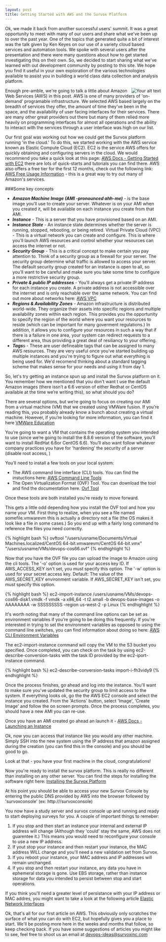 ```yaml
---
layout: post
title: Getting Started with AWS and the Survox Platform
---
```



Ok, we made it back from another successful users' summit. It was a great opportunity to meet with many of our users and share what we've been up to over the past year. One of the topics that generated quite a bit of interest was the talk given by Ken Keyes on our use of a variety cloud based services and automation tools. We spoke with several users after the presentation and there were many questions about how to get started investigating this on their own. So, we decided to start sharing what we've learned with out development community by posting to this site. We hope you find it useful in your own exploration of the various technologies available to assist you in building a world class data collection and analysis platform. 

<div style="float: right">
    <img src="{{site-url}}/images/srvx-aws.png" alt="Your alt text"/>
</div>

Enough pre-amble, we're going to talk a little about Amazon Web Services (AWS) in this post. AWS is one of many providers of 'on-demand' programable infrastructure. We selected AWS based largely on the breadth of services they offer, the amount of time they've been in the space, and the availability of user facing interfaces for their services. There are many other great providers out there but many of them relied more heavily on programming interfaces for almost all operations and the ability to interact with the services through a user interface was high on our list. 

Our first goal was working out how we could get the Survox platform running 'in the cloud.' To do this, we started working with the AWS service known as Elastic Compute Cloud (EC2). EC2 is the service AWS offers for quickly obtaining and configuring servers in the cloud. We would recommend you take a quick look at this page: [AWS Docs - Getting Started with EC2](https://aws.amazon.com/ec2/getting-started/)  there are lots of quick-starts and tutorials you can find there. AWS also offers a free tier for the first 12 months, check out the following link: [AWS Free Usage Information](http://aws.amazon.com/free/) - this is a great way to try out many of Amazon's services.

###Some key concepts
- ***Amazon Machine Image (AMI -pronounced ahh-me)*** - is the base image you’ll use to create your server. Whatever is on your AMI when you created it, will be available on each instance you create from that AMI. 
- ***Instance*** - This is a server that you have provisioned based on an AMI. 
- ***Instance State*** - An instance state determines whether the server is running, stopped, rebooting, or being retired. 
Virtual Private Cloud (VPC) - This is a virtual network you can create and configure. This is where you’ll launch AWS resources and control whether your resources can access the internet or not. 
- ***Security Group*** - This is a critical concept to make certain you pay attention to. Think of a security group as a firewall for your server. The security group determine what traffic is allowed to access your server. The default security group created for an instance is open to all, so you’ll want to be careful and make sure you take some time to configure a more restrictive security group. 
- ***Private & public IP addresses*** - You’ll always get a private IP address for each instance you create. A private address is not accessible over the internet and is only reachable over the same network. You can find out more about networks here: [AWS VPC](https://aws.amazon.com/vpc/)
- ***Regions & Availability Zones*** - Amazon infrastructure is distributed world-wide. They organize their assets into specific regions and multiple availability zones within each region. This provides you the opportunity to specify the region of the world where you want your resources to reside (which can be important for many goverment regulations.) In addition, it allows you to configure your resources in such a way that if there is a failure in one area, your system can redirect requests to a different area, thus providing a great deal of resiliancy to your offering. 
- ***Tags***s - These are user defineable tags that can be assigned to many AWS resources. They are very useful once you've started building up multiple instances and you're trying to figure out what everything is being used for. We'd recomend thinking about a standard tagging scheme that makes sense for your needs and using it from day 1. 

So, let's try getting an instance spun up and install the Survox platform on it. You remember how we mentioned that you don't want t use the default Amazon images (there issn’t a 6.6 version of either Redhat or CentOS available at the time we’re writing this), so what should you do? 

There are several options, but we’re going to focus on creating our AMI from a virtual machine (VM) that we created using VMWare fusion. If you’re reading this, you probably already know a bunch about creating a virtual machine. However, if you’re looking for more information, you can find it here [VMWare Education](http://mylearn.vmware.com/mgrreg/index.cfm)

You’re going to want a VM that contains the operating system you intended to use (since we’re going to install the 8.8.6 version of the software, you’ll want to install RedHat 6.6or CentOS 6.6). You’ll also want follow whatever company practices you have for 'hardening' the security of a server (disable root access, )

You’ll need to install a few tools on your local system:
- The AWS command line interface (CLI) tools. You can find the instuctions here: [AWS Command Line Tools](http://docs.aws.amazon.com/cli/latest/userguide/installing.html) 
- The  Open Virtualization Format (OVF) Tool. You can download the tool and find the documentation here. [Ovf Tool](https://www.vmware.com/support/developer/ovf/) 

Once these tools are both installed you’re ready to move forward. 

This gets a little odd depending how you install the OVF tool and how you name your VM. First thing to realize, when you see a file named somefile.vmwarevm this is actually a directory not a file (the OS makes it look like a file in some cases.) So you end up with a fairly long command to reference the files you need correctly. 

{% highlight bash %}
ovftool "/users/usname/Documents/Virtual Machines.localized/CentOS 64-bit.vmwarevm/CentOS 64-bit.vmx" "/users/usname/VMs/devops-cos66.ovf"
{% endhighlight %}

Now that you have the OVF file you can upload the image to Amazon using the cli tools. The '-o' option is used for your access key ID. If AWS_ACCESS_KEY isn't set, you must specify this option. The '-w' option is used for your secret access key. Default: The value of the AWS_SECRET_KEY environment variable. If AWS_SECRET_KEY isn't set, you must specify this option.

{% highlight bash %}
ec2-import-instance /users/usname/VMs/devops-cos66-disk1.vmdk -f vmdk -a x86_64 -t t2.small -b devops-base-images -o AAAAAAAA -w SSSSSSSSS -region us-west-2 -p Linux
{% endhighlight %}

It's worth noting that many of the command line options can be set as environment variables if you’re going to be doing this frequently. If you're interested in trying to set the environment variables as opposed to using the command line switches, you can find information about doing so here: [AWS CLI Environment Variables](http://docs.aws.amazon.com/AWSEC2/latest/CommandLineReference/ec2-cli-get-set-up.html) 

The ec2-import-instance command will copy the VM to the S3 bucket you specified. Once completed, you can check on the task by using ec2-describe-conversion-tasks with the task ID provided by the ec2-iport-instance command. 

{% highlight bash %}
ec2-describe-conversion-tasks import-i-fh3vidy9
{% endhighlight %}

Once the process finishes, go ahead and log into the instance. You'll want to make sure you've updated the security group to limit access to the system. If everything looks ok, go the the AWS EC2 console and select the instance you created. From the 'Actions' button, select 'Image', 'Create Image' and follow the on screen prompts. Once the process completes, you should have a new AMI you can re-use. 

Once you have an AMI created go ahead an launch it - [AWS Docs - Launching an Instance](http://docs.aws.amazon.com/AWSEC2/latest/UserGuide/launching-instance.html)

Ok, now you can access that instance like you would any other machine. Simply SSH into the new system using the IP address that amazon assigned during the creation (you can find this in the console) and you should be good to go.

Look at that - you have your first machine in the cloud, congratulations!

Now you're ready to install the survox platform. This is really no different than installing on any other server. You can find the steps for installing the software right here: [Installing the Survox Platform](http://docs.survoxinc.com/v88/installation/installation/)

At his point you should be able to access your new Survox Console by entering the public DNS provided by AWS into the browser followed by 'survoxconsole' (ex: http://<Public DNS>/survoxconsole)

You now have a study server and survox console up and running and ready to start deploying surveys for you. A couple of important things to remeber: 

1. If you stop and then start an instance your internal and external IP address will change (Although they 'could' stay the same, AWS does not guarentee it.) This means you would need to reconfigure your console to use a new IP address. 
2. If yout stop your instance and then restart your instance, the MAC address WILL change and you'll need a new validation set from Survox. 
3. If you reboot your instance, your MAC address and IP addresses will remain unchanged. 
4. If you stop and then restart your instance, any data you have in ephemeral storage is gone. Use EBS storage, rather than instance storage for data you intended to persist between stop and start operations. 

If you think you'll need a greater level of persistance with your IP address or MAC addres, you might want to take a look at the following article [Elastic Network Interfaces](http://docs.aws.amazon.com/AWSEC2/latest/UserGuide/using-eni.html)

Ok, that's all for our first article on AWS. This obviously only scratches the surface of what you can do with EC2, but hopefully gives you a place to start. We'll be posting more here in the weeks and months that follow, so keep checking back. If you have some suggestions of articles you might like to see, feel free to shoot us an email at [devops-ideas@survoxinc.com](mailto:devops-ideas@survoxinc.com)

